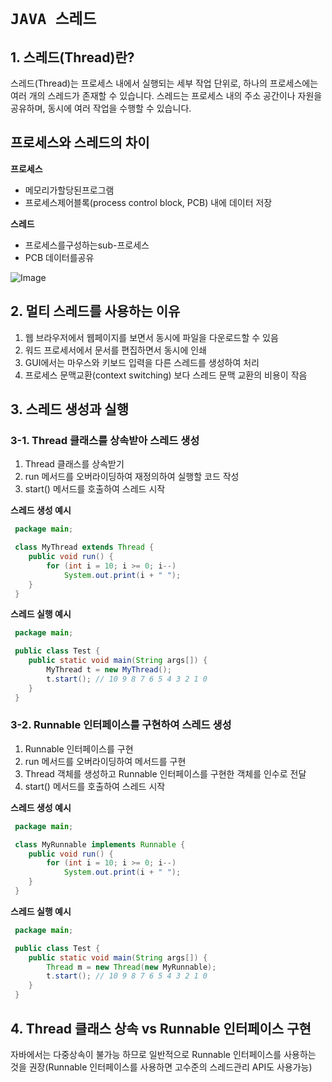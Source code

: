 # `JAVA 스레드`

## 1. 스레드(Thread)란?
스레드(Thread)는 프로세스 내에서 실행되는 세부 작업 단위로, 하나의 프로세스에는 여러 개의 스레드가 존재할 수 있습니다. 스레드는 프로세스 내의 주소 공간이나 자원을 공유하며, 동시에 여러 작업을 수행할 수 있습니다.

## 프로세스와 스레드의 차이
__프로세스__
 - 메모리가할당된프로그램
 - 프로세스제어블록(process control block, PCB) 내에 데이터 저장

__스레드__
 - 프로세스를구성하는sub-프로세스
 - PCB 데이터를공유

![Image](https://github.com/user-attachments/assets/fd7e9f81-394e-4f33-bbf1-bb845179a589)
## 2. 멀티 스레드를 사용하는 이유
1. 웹 브라우저에서 웹페이지를 보면서 동시에 파일을 다운로드할 수 있음
2. 워드 프로세서에서 문서를 편집하면서 동시에 인쇄
3. GUI에서는 마우스와 키보드 입력을 다른 스레드를 생성하여 처리
4. 프로세스 문맥교환(context switching) 보다 스레드 문맥 교환의 비용이 작음

## 3. 스레드 생성과 실행

### 3-1. Thread 클래스를 상속받아 스레드 생성
1. Thread 클래스를 상속받기 
2. run 메서드를 오버라이딩하여 재정의하여 실행할 코드 작성
3. start() 메서드를 호출하여 스레드 시작

__스레드 생성 예시__
```java
 package main;

 class MyThread extends Thread {
    public void run() {
        for (int i = 10; i >= 0; i--)
            System.out.print(i + " ");
    }
 }
```
__스레드 실행 예시__
```java
 package main;

 public class Test {
    public static void main(String args[]) {
        MyThread t = new MyThread();
        t.start(); // 10 9 8 7 6 5 4 3 2 1 0
    }
 }
```

### 3-2. Runnable 인터페이스를 구현하여 스레드 생성
1. Runnable 인터페이스를 구현
2. run 메서드를 오버라이딩하여 메서드를 구현
3.  Thread 객체를 생성하고  Runnable 인터페이스를 구현한 객체를 인수로 전달
4. start() 메서드를 호출하여 스레드 시작

__스레드 생성 예시__
```java
 package main;

 class MyRunnable implements Runnable {
    public void run() {
        for (int i = 10; i >= 0; i--)
            System.out.print(i + " ");
    }
 }
```
__스레드 실행 예시__
```java
 package main;

 public class Test {
    public static void main(String args[]) {
        Thread m = new Thread(new MyRunnable);
        t.start(); // 10 9 8 7 6 5 4 3 2 1 0
    }
 }
```

## 4. Thread 클래스 상속 vs Runnable 인터페이스 구현
자바에서는 다중상속이 불가능 하므로 일반적으로 Runnable  인터페이스를 사용하는 것을 권장(Runnable 인터페이스를 사용하면 고수준의 스레드관리 API도 사용가능)

